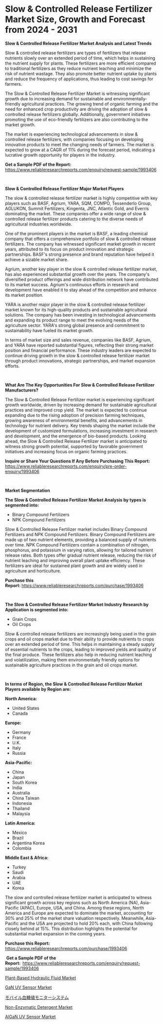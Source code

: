 <p><h1>Slow & Controlled Release Fertilizer Market Size, Growth and Forecast from 2024 - 2031</h1></p><p><strong>Slow & Controlled Release Fertilizer Market Analysis and Latest Trends</strong></p>
<p><p>Slow & controlled release fertilizers are types of fertilizers that release nutrients slowly over an extended period of time, which helps in sustaining the nutrient supply for plants. These fertilizers are more efficient compared to traditional fertilizers as they reduce nutrient leaching and minimize the risk of nutrient wastage. They also promote better nutrient uptake by plants and reduce the frequency of applications, thus leading to cost savings for farmers.</p><p>The Slow & Controlled Release Fertilizer Market is witnessing significant growth due to increasing demand for sustainable and environmentally-friendly agricultural practices. The growing trend of organic farming and the need for enhanced crop productivity are driving the adoption of slow & controlled release fertilizers globally. Additionally, government initiatives promoting the use of eco-friendly fertilizers are also contributing to the market growth.</p><p>The market is experiencing technological advancements in slow & controlled release fertilizers, with companies focusing on developing innovative products to meet the changing needs of farmers. The market is expected to grow at a CAGR of 11% during the forecast period, indicating a lucrative growth opportunity for players in the industry.</p></p>
<p><strong>Get a Sample PDF of the Report:&nbsp;</strong> <a href="https://www.reliableresearchreports.com/enquiry/request-sample/1993406">https://www.reliableresearchreports.com/enquiry/request-sample/1993406</a></p>
<p>&nbsp;</p>
<p><strong>Slow & Controlled Release Fertilizer Major Market Players</strong></p>
<p><p>The slow & controlled release fertilizer market is highly competitive with key players such as BASF, Agrium, YARA, SQM, COMPO, Tessenderlo Group, AGLUKON, Summit Fertilizers, Kingenta, JNC, Atlantic Gold, and Everris dominating the market. These companies offer a wide range of slow & controlled release fertilizer products catering to the diverse needs of agricultural industries worldwide.</p><p>One of the prominent players in the market is BASF, a leading chemical company that offers a comprehensive portfolio of slow & controlled release fertilizers. The company has witnessed significant market growth in recent years, attributed to its focus on product innovation and strategic partnerships. BASF's strong presence and brand reputation have helped it achieve a sizable market share.</p><p>Agrium, another key player in the slow & controlled release fertilizer market, has also experienced substantial growth over the years. The company's diversified product offerings and wide distribution network have contributed to its market success. Agrium's continuous efforts in research and development have enabled it to stay ahead of the competition and enhance its market position.</p><p>YARA is another major player in the slow & controlled release fertilizer market known for its high-quality products and sustainable agricultural solutions. The company has been investing in technological advancements and expanding its product range to meet the evolving needs of the agriculture sector. YARA's strong global presence and commitment to sustainability have fueled its market growth.</p><p>In terms of market size and sales revenue, companies like BASF, Agrium, and YARA have reported substantial figures, reflecting their strong market position and financial performance. These industry leaders are expected to continue driving growth in the slow & controlled release fertilizer market through product innovations, strategic partnerships, and market expansion efforts.</p></p>
<p>&nbsp;</p>
<p><strong>What Are The Key Opportunities For Slow & Controlled Release Fertilizer Manufacturers?</strong></p>
<p><p>The Slow & Controlled Release Fertilizer market is experiencing significant growth worldwide, driven by increasing demand for sustainable agricultural practices and improved crop yield. The market is expected to continue expanding due to the rising adoption of precision farming techniques, growing awareness of environmental benefits, and advancements in technology for nutrient delivery. Key trends shaping the market include the development of customized formulations, increasing investment in research and development, and the emergence of bio-based products. Looking ahead, the Slow & Controlled Release Fertilizer market is anticipated to witness strong growth potential, supported by favorable government initiatives and increasing focus on organic farming practices.</p></p>
<p><strong>Inquire or Share Your Questions If Any Before Purchasing This Report:</strong> <a href="https://www.reliableresearchreports.com/enquiry/pre-order-enquiry/1993406">https://www.reliableresearchreports.com/enquiry/pre-order-enquiry/1993406</a></p>
<p>&nbsp;</p>
<p><strong>Market Segmentation</strong></p>
<p><strong>The Slow & Controlled Release Fertilizer Market Analysis by types is segmented into:</strong></p>
<p><ul><li>Binary Compound Fertilizers</li><li>NPK Compound Fertilizers</li></ul></p>
<p><p>Slow & Controlled Release Fertilizer market includes Binary Compound Fertilizers and NPK Compound Fertilizers. Binary Compound Fertilizers are made up of two nutrient elements, providing a balanced supply of nutrients over time. NPK Compound Fertilizers contain a combination of nitrogen, phosphorus, and potassium in varying ratios, allowing for tailored nutrient release rates. Both types offer gradual nutrient release, reducing the risk of nutrient leaching and improving overall plant uptake efficiency. These fertilizers are ideal for sustained plant growth and are widely used in agriculture and horticulture.</p></p>
<p><strong>Purchase this Report:&nbsp;</strong><a href="https://www.reliableresearchreports.com/purchase/1993406">https://www.reliableresearchreports.com/purchase/1993406</a></p>
<p>&nbsp;</p>
<p><strong>The Slow & Controlled Release Fertilizer Market Industry Research by Application is segmented into:</strong></p>
<p><ul><li>Grain Crops</li><li>Oil Crops</li></ul></p>
<p><p>Slow & controlled release fertilizers are increasingly being used in the grain crops and oil crops market due to their ability to provide nutrients to crops over an extended period of time. This helps in maintaining a steady supply of essential nutrients to the crops, leading to improved yields and quality of the final produce. These fertilizers also help in reducing nutrient leaching and volatilization, making them environmentally friendly options for sustainable agriculture practices in the grain and oil crops market.</p></p>
<p>&nbsp;</p>
<p><strong>In terms of Region, the Slow & Controlled Release Fertilizer Market Players available by Region are:</strong></p>
<p>
    <p> <strong> North America: </strong>
        <ul>
            <li>United States</li>
            <li>Canada</li>
        </ul>
        </p> 
    <p> <strong> Europe: </strong>
        <ul>
            <li>Germany</li>
            <li>France</li>
            <li>U.K.</li>
            <li>Italy</li>
            <li>Russia</li>
        </ul>
        </p> 
    <p> <strong> Asia-Pacific: </strong>
        <ul>
            <li>China</li>
            <li>Japan</li>
            <li>South Korea</li>
            <li>India</li>
            <li>Australia</li>
            <li>China Taiwan</li>
            <li>Indonesia</li>
            <li>Thailand</li>
            <li>Malaysia</li>
        </ul>
        </p> 
    <p> <strong> Latin America: </strong>
        <ul>
            <li>Mexico</li>
            <li>Brazil</li>
            <li>Argentina Korea</li>
            <li>Colombia</li>
        </ul>
        </p> 
    <p> <strong> Middle East & Africa: </strong>
        <ul>
            <li>Turkey</li>
            <li>Saudi</li>
            <li>Arabia</li>
            <li>UAE</li>
            <li>Korea</li>
        </ul>
    </p>
    </p>
<p><p>The slow and controlled release fertilizer market is anticipated to witness significant growth across key regions such as North America (NA), Asia-Pacific (APAC), Europe, USA, and China. Among these regions, North America and Europe are expected to dominate the market, accounting for 30% and 25% of the market share valuation respectively. Meanwhile, Asia-Pacific and the USA are projected to hold 20% each, with China following closely behind at 15%. This distribution highlights the potential for substantial market expansion in the coming years.</p></p>
<p><strong>Purchase this Report: </strong><a href="https://www.reliableresearchreports.com/purchase/1993406">https://www.reliableresearchreports.com/purchase/1993406</a></p>
<p>&nbsp;<strong>Get a Sample PDF of the Report:&nbsp;&nbsp;</strong><a href="https://www.reliableresearchreports.com/enquiry/request-sample/1993406">https://www.reliableresearchreports.com/enquiry/request-sample/1993406</a></p>
<p><strong></strong></p>
<p><p><a href="https://github.com/okotobwrhuteie/Market-Research-Report-List-1/blob/main/plant-based-hydraulic-fluid-market.md">Plant-Based Hydraulic Fluid Market</a></p><p><a href="https://issuu.com/reportprime-2/docs/gan-uv-sensor-market-size-2030.pptx">GaN UV Sensor Market</a></p><p><a href="https://github.com/ycmtqqhvk3273/Market-Research-Report-List-1/blob/main/74073532454.md">モバイル血糖値モニターシステム</a></p><p><a href="https://github.com/myacatherineblakecaczo9vcsw/Market-Research-Report-List-1/blob/main/non-enzymatic-detergent-market.md">Non-Enzymatic Detergent Market</a></p><p><a href="https://issuu.com/reportprime-2/docs/algan-uv-sensor-market-size-2030.pptx">AlGaN UV Sensor Market</a></p></p>